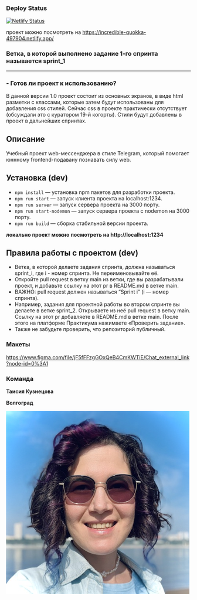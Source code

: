 ### Deploy Status

[![Netlify Status](https://api.netlify.com/api/v1/badges/ac8d08ad-9aa7-4380-a879-bb6bb4941e85/deploy-status)](https://app.netlify.com/sites/incredible-quokka-497904/deploys)

проект можно посмотреть на https://incredible-quokka-497904.netlify.app/


### Ветка, в которой выполнено задание 1-го спринта называется sprint_1

---

### - Готов ли проект к использованию?
В данной версии 1.0 проект состоит из основных экранов, в виде html разметки с классами, которые затем будут использованы для добавления css стилей. Сейчас css в проекте практически отсутствует (обсуждали это с куратором 19-й когорты).
Стили будут добавлены в проект в дальнейших спринтах.


## Описание
Учебный проект web-мессенджера в стиле Telegram, который помогает юннному frontend-подавану познавать силу web.


## Установка (dev)
- `npm install` — установка npm пакетов для разработки проекта.
- `npm run start` — запуск клиента проекта на localhost:1234.
- `npm run server` — запуск сервера проекта на 3000 порту.
- `npm run start-nodemon` — запуск сервера проекта с nodemon на 3000 порту.
- `npm run build` — сборка стабильной версии проекта.

**локально проект можно посмотреть на http://localhost:1234**

## **Правила работы с проектом (dev)**

- Ветка, в которой делаете задания спринта, должна называться sprint_i, где i - номер спринта. Не переименовывайте её.
- Откройте pull request в ветку main из ветки, где вы разрабатывали проект, и добавьте ссылку на этот pr в README.md в ветке main.
- ВАЖНО: pull request должен называться “Sprint i” (i — номер спринта).
- Например, задания для проектной работы во втором спринте вы делаете в ветке sprint_2. Открываете из неё pull request в ветку main. Ссылку на этот pr добавляете в README.md в ветке main. После этого на платформе Практикума нажимаете «Проверить задание».
- Также не забудьте проверить, что репозиторий публичный.

### **Макеты**
https://www.figma.com/file/jF5fFFzgGOxQeB4CmKWTiE/Chat_external_link?node-id=0%3A1

### **Команда**

**Таисия Кузнецова**

**Волгоград**

![Таисия Кузнецова](https://github.com/TaisKuz/middle.messenger.praktikum.yandex/blob/sprint_1/static/assets/taisiia_kuznetsova.jpg)
